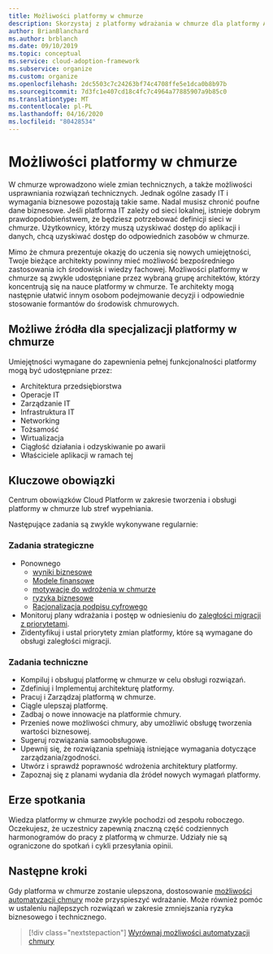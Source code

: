 ```yaml
---
title: Możliwości platformy w chmurze
description: Skorzystaj z platformy wdrażania w chmurze dla platformy Azure, aby zrozumieć sposób tworzenia możliwości platformy w chmurze.
author: BrianBlanchard
ms.author: brblanch
ms.date: 09/10/2019
ms.topic: conceptual
ms.service: cloud-adoption-framework
ms.subservice: organize
ms.custom: organize
ms.openlocfilehash: 2dc5503c7c24263bf74c4708ffe5e1dca0b8b97b
ms.sourcegitcommit: 7d3fc1e407cd18c4fc7c4964a77885907a9b85c0
ms.translationtype: MT
ms.contentlocale: pl-PL
ms.lasthandoff: 04/16/2020
ms.locfileid: "80428534"
---
```

# <a name="cloud-platform-capabilities"></a>Możliwości platformy w chmurze

W chmurze wprowadzono wiele zmian technicznych, a także możliwości usprawniania rozwiązań technicznych. Jednak ogólne zasady IT i wymagania biznesowe pozostają takie same. Nadal musisz chronić poufne dane biznesowe. Jeśli platforma IT zależy od sieci lokalnej, istnieje dobrym prawdopodobieństwem, że będziesz potrzebować definicji sieci w chmurze. Użytkownicy, którzy muszą uzyskiwać dostęp do aplikacji i danych, chcą uzyskiwać dostęp do odpowiednich zasobów w chmurze.

Mimo że chmura prezentuje okazję do uczenia się nowych umiejętności, Twoje bieżące architekty powinny mieć możliwość bezpośredniego zastosowania ich środowisk i wiedzy fachowej. Możliwości platformy w chmurze są zwykle udostępniane przez wybraną grupę architektów, którzy koncentrują się na nauce platformy w chmurze. Te architekty mogą następnie ułatwić innym osobom podejmowanie decyzji i odpowiednie stosowanie formantów do środowisk chmurowych.

## <a name="possible-sources-for-cloud-platform-expertise"></a>Możliwe źródła dla specjalizacji platformy w chmurze

Umiejętności wymagane do zapewnienia pełnej funkcjonalności platformy mogą być udostępniane przez:

- Architektura przedsiębiorstwa
- Operacje IT
- Zarządzanie IT
- Infrastruktura IT
- Networking
- Tożsamość
- Wirtualizacja
- Ciągłość działania i odzyskiwanie po awarii
- Właściciele aplikacji w ramach tej

## <a name="key-responsibilities"></a>Kluczowe obowiązki

Centrum obowiązków Cloud Platform w zakresie tworzenia i obsługi platformy w chmurze lub stref wypełniania.

Następujące zadania są zwykle wykonywane regularnie:

### <a name="strategic-tasks"></a>Zadania strategiczne

- Ponownego
  - [wyniki biznesowe](../strategy/business-outcomes/index.md)
  - [Modele finansowe](../strategy/financial-models.md)
  - [motywacje do wdrożenia w chmurze](../strategy/motivations.md)
  - [ryzyka biznesowe](../govern/policy-compliance/risk-tolerance.md)
  - [Racjonalizacja podpisu cyfrowego](../digital-estate/index.md)
- Monitoruj plany wdrażania i postęp w odniesieniu do [zaległości migracji z priorytetami](../migrate/migration-considerations/assess/release-iteration-backlog.md).
- Zidentyfikuj i ustal priorytety zmian platformy, które są wymagane do obsługi zaległości migracji.

### <a name="technical-tasks"></a>Zadania techniczne

- Kompiluj i obsługuj platformę w chmurze w celu obsługi rozwiązań.
- Zdefiniuj i Implementuj architekturę platformy.
- Pracuj i Zarządzaj platformą w chmurze.
- Ciągle ulepszaj platformę.
- Zadbaj o nowe innowacje na platformie chmury.
- Przenieś nowe możliwości chmury, aby umożliwić obsługę tworzenia wartości biznesowej.
- Sugeruj rozwiązania samoobsługowe.
- Upewnij się, że rozwiązania spełniają istniejące wymagania dotyczące zarządzania/zgodności.
- Utwórz i sprawdź poprawność wdrożenia architektury platformy.
- Zapoznaj się z planami wydania dla źródeł nowych wymagań platformy.

## <a name="meeting-cadence"></a>Erze spotkania

Wiedza platformy w chmurze zwykle pochodzi od zespołu roboczego. Oczekujesz, że uczestnicy zapewnią znaczną część codziennych harmonogramów do pracy z platformą w chmurze. Udziały nie są ograniczone do spotkań i cykli przesyłania opinii.

## <a name="next-steps"></a>Następne kroki

Gdy platforma w chmurze zostanie ulepszona, dostosowanie [możliwości automatyzacji chmury](./cloud-automation.md) może przyspieszyć wdrażanie. Może również pomóc w ustaleniu najlepszych rozwiązań w zakresie zmniejszania ryzyka biznesowego i technicznego.

> [!div class="nextstepaction"]
> [Wyrównaj możliwości automatyzacji chmury](./cloud-automation.md)
